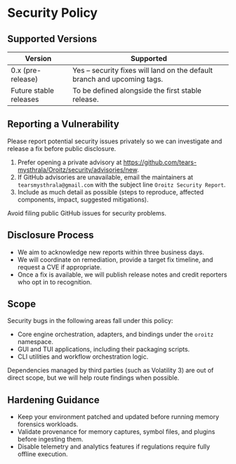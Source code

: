 # Security Policy

## Supported Versions

| Version | Supported |
|---------|-----------|
| 0.x (pre-release) | Yes – security fixes will land on the default branch and upcoming tags. |
| Future stable releases | To be defined alongside the first stable release. |

## Reporting a Vulnerability

Please report potential security issues privately so we can investigate and release a fix before public disclosure.

1. Prefer opening a private advisory at <https://github.com/tears-mysthrala/Oroitz/security/advisories/new>.
2. If GitHub advisories are unavailable, email the maintainers at `tearsmysthrala@gmail.com` with the subject line `Oroitz Security Report`.
3. Include as much detail as possible (steps to reproduce, affected components, impact, suggested mitigations).

Avoid filing public GitHub issues for security problems.

## Disclosure Process

- We aim to acknowledge new reports within three business days.
- We will coordinate on remediation, provide a target fix timeline, and request a CVE if appropriate.
- Once a fix is available, we will publish release notes and credit reporters who opt in to recognition.

## Scope

Security bugs in the following areas fall under this policy:

- Core engine orchestration, adapters, and bindings under the `oroitz` namespace.
- GUI and TUI applications, including their packaging scripts.
- CLI utilities and workflow orchestration logic.

Dependencies managed by third parties (such as Volatility 3) are out of direct scope, but we will help route findings when possible.

## Hardening Guidance

- Keep your environment patched and updated before running memory forensics workloads.
- Validate provenance for memory captures, symbol files, and plugins before ingesting them.
- Disable telemetry and analytics features if regulations require fully offline execution.
